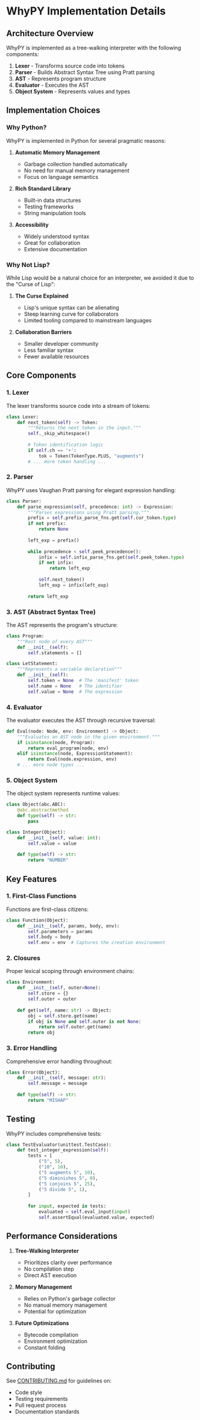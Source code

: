 # WhyPY Implementation Details

## Architecture Overview

WhyPY is implemented as a tree-walking interpreter with the following components:

1. **Lexer** - Transforms source code into tokens
2. **Parser** - Builds Abstract Syntax Tree using Pratt parsing
3. **AST** - Represents program structure
4. **Evaluator** - Executes the AST
5. **Object System** - Represents values and types

## Implementation Choices

### Why Python?

WhyPY is implemented in Python for several pragmatic reasons:

1. **Automatic Memory Management**
   - Garbage collection handled automatically
   - No need for manual memory management
   - Focus on language semantics

2. **Rich Standard Library**
   - Built-in data structures
   - Testing frameworks
   - String manipulation tools

3. **Accessibility**
   - Widely understood syntax
   - Great for collaboration
   - Extensive documentation

### Why Not Lisp?

While Lisp would be a natural choice for an interpreter, we avoided it due to the "Curse of Lisp":

1. **The Curse Explained**
   - Lisp's unique syntax can be alienating
   - Steep learning curve for collaborators
   - Limited tooling compared to mainstream languages

2. **Collaboration Barriers**
   - Smaller developer community
   - Less familiar syntax
   - Fewer available resources

## Core Components

### 1. Lexer

The lexer transforms source code into a stream of tokens:

```python
class Lexer:
    def next_token(self) -> Token:
        """Returns the next token in the input."""
        self._skip_whitespace()
        
        # Token identification logic
        if self.ch == '+':
            tok = Token(TokenType.PLUS, "augments")
        # ... more token handling ...
```

### 2. Parser

WhyPY uses Vaughan Pratt parsing for elegant expression handling:

```python
class Parser:
    def parse_expression(self, precedence: int) -> Expression:
        """Parses expressions using Pratt parsing."""
        prefix = self.prefix_parse_fns.get(self.cur_token.type)
        if not prefix:
            return None
            
        left_exp = prefix()
        
        while precedence < self.peek_precedence():
            infix = self.infix_parse_fns.get(self.peek_token.type)
            if not infix:
                return left_exp
                
            self.next_token()
            left_exp = infix(left_exp)
            
        return left_exp
```

### 3. AST (Abstract Syntax Tree)

The AST represents the program's structure:

```python
class Program:
    """Root node of every AST"""
    def __init__(self):
        self.statements = []

class LetStatement:
    """Represents a variable declaration"""
    def __init__(self):
        self.token = None  # The 'manifest' token
        self.name = None   # The identifier
        self.value = None  # The expression
```

### 4. Evaluator

The evaluator executes the AST through recursive traversal:

```python
def Eval(node: Node, env: Environment) -> Object:
    """Evaluates an AST node in the given environment."""
    if isinstance(node, Program):
        return eval_program(node, env)
    elif isinstance(node, ExpressionStatement):
        return Eval(node.expression, env)
    # ... more node types ...
```

### 5. Object System

The object system represents runtime values:

```python
class Object(abc.ABC):
    @abc.abstractmethod
    def type(self) -> str:
        pass

class Integer(Object):
    def __init__(self, value: int):
        self.value = value
    
    def type(self) -> str:
        return "NUMBER"
```

## Key Features

### 1. First-Class Functions

Functions are first-class citizens:

```python
class Function(Object):
    def __init__(self, params, body, env):
        self.parameters = params
        self.body = body
        self.env = env  # Captures the creation environment
```

### 2. Closures

Proper lexical scoping through environment chains:

```python
class Environment:
    def __init__(self, outer=None):
        self.store = {}
        self.outer = outer
    
    def get(self, name: str) -> Object:
        obj = self.store.get(name)
        if obj is None and self.outer is not None:
            return self.outer.get(name)
        return obj
```

### 3. Error Handling

Comprehensive error handling throughout:

```python
class Error(Object):
    def __init__(self, message: str):
        self.message = message
    
    def type(self) -> str:
        return "MISHAP"
```

## Testing

WhyPY includes comprehensive tests:

```python
class TestEvaluator(unittest.TestCase):
    def test_integer_expression(self):
        tests = [
            ("5", 5),
            ("10", 10),
            ("5 augments 5", 10),
            ("5 diminishes 5", 0),
            ("5 conjoins 5", 25),
            ("5 divide 5", 1),
        ]
        
        for input, expected in tests:
            evaluated = self.eval_input(input)
            self.assertEqual(evaluated.value, expected)
```

## Performance Considerations

1. **Tree-Walking Interpreter**
   - Prioritizes clarity over performance
   - No compilation step
   - Direct AST execution

2. **Memory Management**
   - Relies on Python's garbage collector
   - No manual memory management
   - Potential for optimization

3. **Future Optimizations**
   - Bytecode compilation
   - Environment optimization
   - Constant folding

## Contributing

See [CONTRIBUTING.md](../CONTRIBUTING.md) for guidelines on:
- Code style
- Testing requirements
- Pull request process
- Documentation standards 